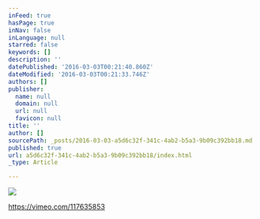 ```yaml
---
inFeed: true
hasPage: true
inNav: false
inLanguage: null
starred: false
keywords: []
description: ''
datePublished: '2016-03-03T00:21:40.860Z'
dateModified: '2016-03-03T00:21:33.746Z'
authors: []
publisher:
  name: null
  domain: null
  url: null
  favicon: null
title: ''
author: []
sourcePath: _posts/2016-03-03-a5d6c32f-341c-4ab2-b5a3-9b09c392bb18.md
published: true
url: a5d6c32f-341c-4ab2-b5a3-9b09c392bb18/index.html
_type: Article

---
```

![](https://the-grid-user-content.s3-us-west-2.amazonaws.com/cb95987f-6a07-4c1b-b7d2-ff377ceddbf4.png)

https://vimeo.com/117635853